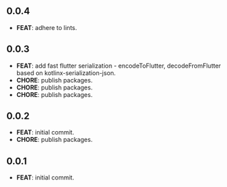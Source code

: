 ## 0.0.4

 - **FEAT**: adhere to lints.

## 0.0.3

 - **FEAT**: add fast flutter serialization - encodeToFlutter, decodeFromFlutter based on kotlinx-serialization-json.
 - **CHORE**: publish packages.
 - **CHORE**: publish packages.
 - **CHORE**: publish packages.

## 0.0.2

 - **FEAT**: initial commit.
 - **CHORE**: publish packages.

## 0.0.1

 - **FEAT**: initial commit.


